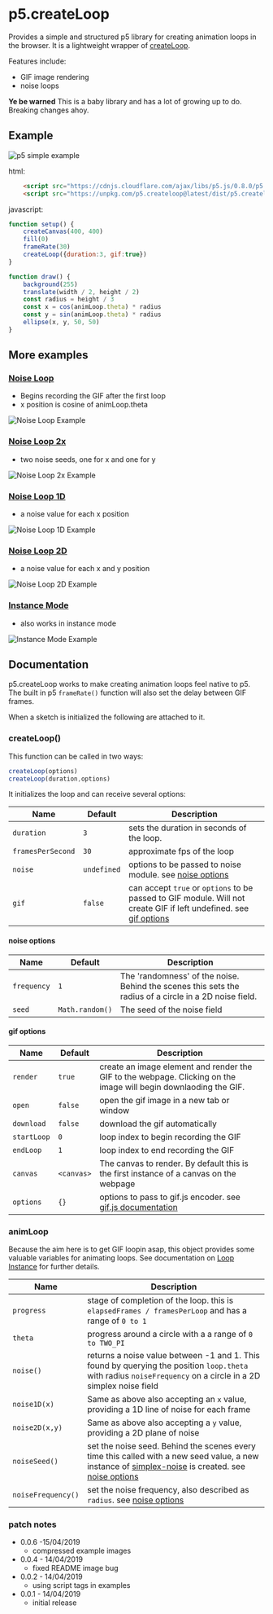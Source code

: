 # p5.createLoop

Provides a simple and structured p5 library for creating animation loops in the browser. It is a lightweight wrapper of [createLoop](https://www.npmjs.com/package/createloop).

Features include:
- GIF image rendering
- noise loops

**Ye be warned** This is a baby library and has a lot of growing up to do. Breaking changes ahoy.

## Example

![p5 simple example](examples/images_compressed/simpleLoop.gif)

html:
```html
    <script src="https://cdnjs.cloudflare.com/ajax/libs/p5.js/0.8.0/p5.min.js"></script>
    <script src="https://unpkg.com/p5.createloop@latest/dist/p5.createloop.js"></script>
```

javascript:
```js
function setup() {
    createCanvas(400, 400)
    fill(0)
    frameRate(30)
    createLoop({duration:3, gif:true})
}

function draw() {
    background(255)
    translate(width / 2, height / 2)
    const radius = height / 3
    const x = cos(animLoop.theta) * radius
    const y = sin(animLoop.theta) * radius
    ellipse(x, y, 50, 50)
}

```

## More examples

### [Noise Loop](examples/js/noiseLoop.js)

- Begins recording the GIF after the first loop
- x position is cosine of animLoop.theta

![Noise Loop Example](examples/images_compressed/noiseLoop.gif)

### [Noise Loop 2x](examples/js/noiseLoop2x.js)

- two noise seeds, one for x and one for y

![Noise Loop 2x Example](examples/images/noiseLoop2x.gif)

### [Noise Loop 1D](examples/js/noiseLoop1d.js)

- a noise value for each x position

![Noise Loop 1D Example](examples/images_compressed/noiseLoop1d.gif)

### [Noise Loop 2D](examples/js/noiseLoop2d.js)

- a noise value for each x and y position

![Noise Loop 2D Example](examples/images_compressed/noiseLoop2d.gif)

### [Instance Mode](examples/js/instanceMode.js)

- also works in instance mode

![Instance Mode Example](examples/images_compressed/instanceMode.gif)




## Documentation

p5.createLoop works to make creating animation loops feel native to p5. The built in p5 `frameRate()` function will also set the delay between GIF frames.

When a sketch is initialized the following are attached to it.

### createLoop()

This function can be called in two ways:
```javascript
createLoop(options)
createLoop(duration,options)
```
It initializes the loop and can receive several options:

| Name              | Default     | Description                                                                                                                                |
| ----------------- | ----------- | ------------------------------------------------------------------------------------------------------------------------------------------ |
| `duration`        | `3`         | sets the duration in seconds of the loop.                                                                                                  |
| `framesPerSecond` | `30`        | approximate fps of the loop                                                                                                                |
| `noise`           | `undefined` | options to be passed to noise module. see [noise options](README.md#noise-options)                                                         |
| `gif`             | `false`     | can accept `true` or `options` to be passed to GIF module. Will not create GIF if left undefined. see [gif options](README.md#gif-options) |

#### noise options

| Name        | Default         | Description                                                                                            |
| ----------- | --------------- | ------------------------------------------------------------------------------------------------------ |
| `frequency` | `1`             | The 'randomness' of the noise. Behind the scenes this sets the radius of a circle in a 2D noise field. |
| `seed`      | `Math.random()` | The seed of the noise field                                                                            |

#### gif options

| Name        | Default    | Description                                                                                                             |
| ----------- | ---------- | ----------------------------------------------------------------------------------------------------------------------- |
| `render`    | `true`     | create an image element and render the GIF to the webpage. Clicking on the image will begin downlaoding the GIF.        |
| `open`      | `false`    | open the gif image in a new tab or window                                                                               |
| `download`  | `false`    | download the gif automatically                                                                                          |
| `startLoop` | `0`        | loop index to begin recording the GIF                                                                                   |
| `endLoop`   | `1`        | loop index to end recording the GIF                                                                                     |
| `canvas`    | `<canvas>` | The canvas to render. By default this is the first instance of a canvas on the webpage                                  |
| `options`   | `{}`       | options to pass to gif.js encoder. see [gif.js documentation](https://github.com/jnordberg/gif.js#user-content-options) |


### animLoop

Because the aim here is to get GIF loopin asap, this object provides some valuable variables for animating loops. See documentation on [Loop Instance](https://github.com/piratesjustar/createLoop#loop-instance) for further details.

| Name               | Description                                                                                                                                                                                                                 |
| ------------------ | --------------------------------------------------------------------------------------------------------------------------------------------------------------------------------------------------------------------------- |
| `progress`         | stage of completion of the loop. this is `elapsedFrames / framesPerLoop` and has a range of `0 to 1`                                                                                                                        |
| `theta`            | progress around a circle with a a range of `0 to TWO_PI`                                                                                                                                                                    |
| `noise()`          | returns a noise value between -1 and 1. This found by querying the position `loop.theta` with radius `noiseFrequency` on a circle in a 2D simplex noise field                                                               |
| `noise1D(x)`       | Same as above also accepting an `x` value, providing a 1D line of noise for each frame                                                                                                                                      |
| `noise2D(x,y)`     | Same as above also accepting a `y` value, providing a 2D plane of noise                                                                                                                                                     |
| `noiseSeed()`      | set the noise seed. Behind the scenes every time this called with a new seed value, a new instance of [simplex-noise](https://github.com/jwagner/simplex-noise.js) is created. see [noise options](README.md#noise-options) |
| `noiseFrequency()` | set the noise frequency, also described as `radius`. see [noise options](README.md#noise-options)                                                                                                                           |


### patch notes
- 0.0.6 -15/04/2019
    - compressed example images
- 0.0.4 - 14/04/2019
    - fixed README image bug
- 0.0.2 - 14/04/2019
    - using script tags in examples
- 0.0.1 - 14/04/2019
    - initial release